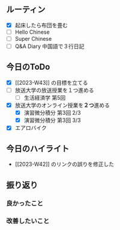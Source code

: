 ## ルーティン
- [x] 起床したら布団を畳む
- [ ] Hello Chinese
- [ ] Super Chinese
- [ ] Q&A Diary 中国語で３行日記
## 今日のToDo
- [x] [[2023-W43]] の目標を立てる
- [ ] 放送大学の放送授業を１つ進める
	- [ ] 生活経済学 第5回
- [x] 放送大学のオンライン授業を**２つ**進める
	- [x] 演習微分積分 第3回 2/3
	- [x] 演習微分積分 第3回 3/3
- [x] エアロバイク
## 今日のハイライト
- [[2023-W42]] のリンクの誤りを修正した
## 振り返り
### 良かったこと
### 改善したいこと
